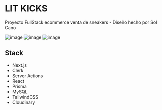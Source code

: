 # LIT KICKS

Proyecto FullStack ecommerce venta de sneakers - Diseño hecho por Sol Cano

![image](https://github.com/LaVieja1/lit-kicks-store/assets/65514301/2a601b59-c3e6-46f9-9111-56e05ca49df7)
![image](https://github.com/LaVieja1/lit-kicks-store/assets/65514301/2ea4f6e0-adef-441f-a450-3c5f52211d6f)
![image](https://github.com/LaVieja1/lit-kicks-store/assets/65514301/2c657b83-6260-49d1-a63c-c52983c49c1d)


## Stack

- Next.js
- Clerk
- Server Actions
- React
- Prisma
- MySQL
- TailwindCSS
- Cloudinary
